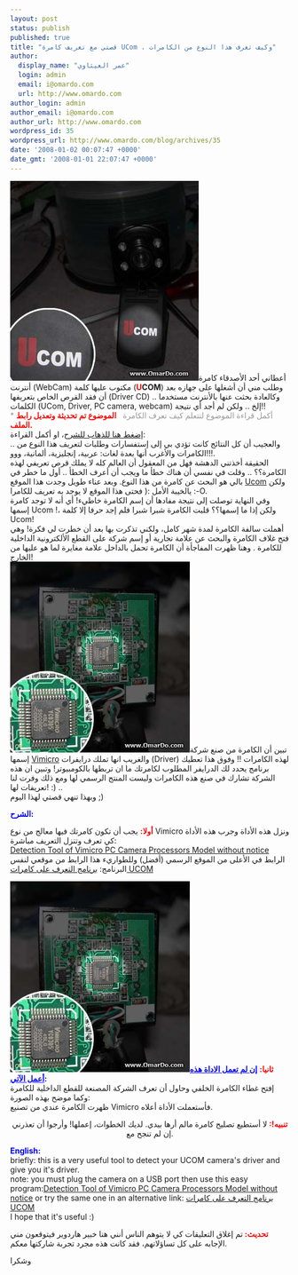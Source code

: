 ```yaml
---
layout: post
status: publish
published: true
title: "قصتي مع تعريف كامرة UCom . وكيف تعرف هذا النوع من الكامرات"
author:
  display_name: "عمر العيثاوي"
  login: admin
  email: i@omardo.com
  url: http://www.omardo.com
author_login: admin
author_email: i@omardo.com
author_url: http://www.omardo.com
wordpress_id: 35
wordpress_url: http://www.omardo.com/blog/archives/35
date: '2008-01-02 00:07:47 +0000'
date_gmt: '2008-01-01 22:07:47 +0000'
---
```

<p><img alt="كامرة Ucom بمعالج Vimicro" title="كامرة Ucom بمعالج Vimicro" src="/blog/wp-content/gallery/tut_1/ucom_camera_driver_webcam.jpg" />أعطاني أحد الأصدقاء كامرة أنترنت (WebCam) مكتوب عليها كلمة (<strong><span style="color: #ff0000;">U</span>COM</strong>) وطلب مني أن أشغلها على جهازه بعد أن فقد القرص الخاص بتعريفها (Driver CD) .. وكالعادة بحثت عنها بالأنترنت مستخدما الكلمات (UCom, Driver, PC camera, webcam) إلخ .. ولكن لم أجد أي نتيجة!!<br />
<span style="color: #999999;">* أكمل قراءة الموضوع لتتعلم كيف تعرف الكامرة   <span style="color: #ff0000;"><strong>الموضوع تم تحديثة وتعديل رابط الملف.</strong></span></span><!--more--><br />
<a href="#explain">إضغط هنا للذهاب للشرح</a>، او أكمل القراءة:<br />
.. والعجيب أن كل النتائج كانت تؤدي بي إلى إستفسارات وطلبات لتعريف هذا النوع من الكامرات والأغرب أنها بعدة لغات: عربية، إنجليزية، ألمانية، ووو!!!.<br />
الحقيقة أخذتني الدهشة فهل من المعقول أن العالم كله لا يملك قرص تعريفي لهذه الكامرة؟؟  .. وقلت في نفسي أن هناك خطأ ما ويجب أن أعرف الخطأ .. أول ما خطر في بالي هو البحث عن كامرة من هذا النوع. وبعد عناء طويل وجدت هذا الموقع <a title="موقع ucom pc camera driver webcam" href="http://www.ucom-cn.com">Ucom</a> ولكن يالخيبة الأمل :( فحتى هذا الموقع لا يوجد به تعريف للكامرا :-O.<br />
وفي النهاية توصلت إلى نتيجة مفادها أن إسم الكامرة خاطيء! أي أنه لا توجد كامرة إسمها Ucom !، ولكن إذا ما إسمها؟؟ قلبت الكامرة شبرا شبرا فلم إجد حرفا إلا كلمة Ucom!<br />
أهملت سالفة الكامرة لمدة شهر كامل، ولكني تذكرت بها بعد أن خطرت لي فكرة! وهي فتح غلاف الكامرة والبحث عن علامة تجارية أو إسم شركة على القطع الألكترونية الداخلية للكامرة . وهنا ظهرت المفاجأة أن الكامرة تحمل بالداخل علامة مغايرة لما هو عليها من الخارج!<br />
<img alt="الدارات الكهربائية للكامرة وماركة المعالج" title="الدارات الكهربائية للكامرة وماركة المعالج" src="/blog/wp-content/gallery/tut_1/ucom_camera_driver_vimicro_.jpg" />تبين أن الكامرة من صنع شركة إسمها <a title="vimicro webcam driver" href="http://www.vimicro.com">Vimicro</a> والغريب انها تملك درايفرات (Driver) لهذه الكامرات !! وفوق هذا تعطيك برنامج يحدد لك الدرايفر المطلوب لكامرتك ما ان تربطها بالكومبيوتر! وتبين ان هذه الشركة تشارك في صنع هذه الكامرات وليست المنتج الرسمي لها ومع ذلك وفرت لنا تعريفات لها! :) ..<br />
وبهذا تنهي قصتي لهذا اليوم ;)</p>
<p id="explain">
<p><span style="color: #0000ff;"><strong>الشرح:</strong></span></p>
<p><span style="color: #ff0000;"><strong>أولا:</strong></span> يجب أن تكون كامرتك فيها معالج من نوع Vimicro ونزل هذه الأداة وجرب هذه الأداة كي تعرف وتنزل التعريف مباشرة:<br />
<a href="http://www.vimicro.com/english/product/ChipTypedetector.zip">Detection Tool of Vimicro PC Camera Processors Model without notice</a><br />
الرابط في الأعلى من الموقع الرسمي (أفضل) وللطواريء هذا الرابط من موقعي لنفس البرنامج: <a href="http://www.omardo.com/blog/wp-content/uploads/vimicro-chip-typedetector.zip" />برنامج التعرف على كامرات UCOM</a></p>
<p><img alt="الدارات الكهربائية للكامرة وماركة المعالج" title="الدارات الكهربائية للكامرة وماركة المعالج" src="/blog/wp-content/gallery/tut_1/ucom_camera_driver_vimicro_.jpg" /><span style="color: #ff0000;"><strong>ثانيا:</strong></span> <strong><span style="color: #0000ff;"><span style="text-decoration: underline;">إن لم تعمل الاداة هذه أعمل الآتي</span>:</span></strong><br />
إفتح غطاء الكامرة الخلفي وحاول أن تعرف الشركة المصنعة للقطع الداخلية للكامرة وكما موضح بهذه الصورة:<br />
ظهرت الكامرة عندي من تصنيع Vimicro فأستعملت الأداة أعلاه.</p>
<p style="text-align: center;"><strong><span style="color: #ff0000;">تنبيه!: </span></strong>لا أستطيع تصليح كامرة مالم أرها بيدي. لديك الخطوات، إعملها! وأرجوا أن تعذرني إن لم تنجح مع.</p>
<p id="en" class="main_ltr"><span style="color: #0000ff;"><strong> English:</strong></span><br />
briefly: this is a very useful tool to detect your UCOM camera's driver and give you it's driver.<br />
note: you must plug the camera on a USB port then use this easy program:<a href="http://www.vimicro.com/english/product/ChipTypedetector.zip">Detection Tool of Vimicro PC Camera Processors Model without notice</a> or try the same one in an alternative link: <a href="http://www.omardo.com/blog/wp-content/uploads/vimicro-chip-typedetector.zip" />برنامج التعرف على كامرات UCOM</a><br />
I hope that it's useful :)</p>
<p><span style="color: #ff0000;"><strong>تحديث: </strong></span>تم إغلاق التعليقات كي لا يتوهم الناس أنني هنا خبير هاردوير فيتوقعون مني الإجابه على كل تساؤلاتهم، فقد كانت هذه مجرد تجربة شاركتها معكم.</p>
<p>وشكرا</p>
